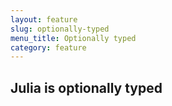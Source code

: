 ```yaml
---
layout: feature
slug: optionally-typed
menu_title: Optionally typed
category: feature
---
```


## Julia is optionally typed
